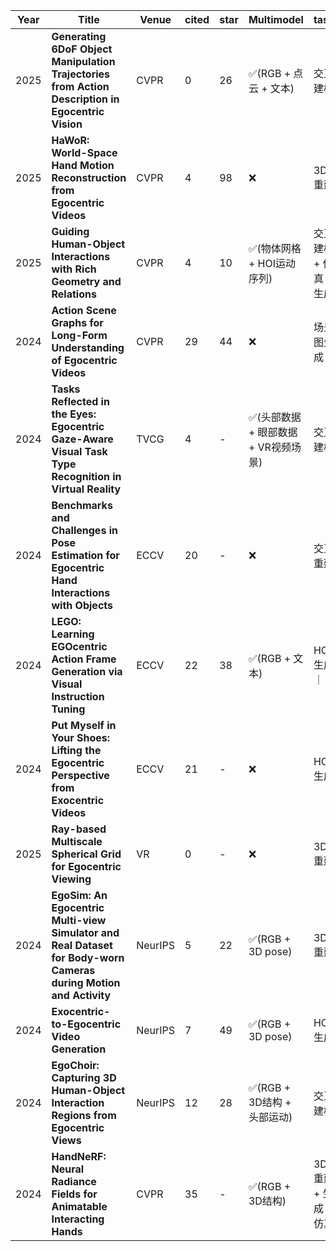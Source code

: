 | Year | Title | Venue | cited | star | Multimodel | task |
|------|-------|-------|-------|------|------------|------|
| 2025 | **Generating 6DoF Object Manipulation Trajectories from Action Description in Egocentric Vision** | CVPR | 0 | 26 | ✅(RGB + 点云 + 文本) | 交互建模 |
| 2025 | **HaWoR: World-Space Hand Motion Reconstruction from Egocentric Videos** | CVPR | 4 | 98 | ❌ | 3D重建 |
| 2025 | **Guiding Human-Object Interactions with Rich Geometry and Relations** | CVPR | 4 | 10 | ✅(物体网格 + HOI运动序列) | 交互建模 + 仿真 + 生成 |
| 2024 | **Action Scene Graphs for Long-Form Understanding of Egocentric Videos** | CVPR | 29 | 44 | ❌ | 场景图生成 |
| 2024 | **Tasks Reflected in the Eyes: Egocentric Gaze-Aware Visual Task Type Recognition in Virtual Reality** | TVCG | 4 | - | ✅(头部数据 + 眼部数据 + VR视频场景) | 交互建模 |
| 2024 | **Benchmarks and Challenges in Pose Estimation for Egocentric Hand Interactions with Objects** | ECCV | 20 | - | ❌ | 交互重建 |
| 2024 | **LEGO: Learning EGOcentric Action Frame Generation via Visual Instruction Tuning** | ECCV | 22 | 38 | ✅(RGB + 文本) | HOI生成 ｜
| 2024 | **Put Myself in Your Shoes: Lifting the Egocentric Perspective from Exocentric Videos** | ECCV | 21 | - | ❌ | HOI生成 |
| 2025 | **Ray-based Multiscale Spherical Grid for Egocentric Viewing** | VR | 0 | - | ❌ | 3D重建 |
| 2024 | **EgoSim: An Egocentric Multi-view Simulator and Real Dataset for Body-worn Cameras during Motion and Activity** | NeurIPS | 5 | 22 | ✅(RGB + 3D pose) | 3D重建 |
| 2024 | **Exocentric-to-Egocentric Video Generation** | NeurIPS | 7 | 49 | ✅(RGB + 3D pose) | HOI生成 |
| 2024 | **EgoChoir: Capturing 3D Human-Object Interaction Regions from Egocentric Views** | NeurIPS | 12 | 28 | ✅(RGB + 3D结构 + 头部运动) | 交互建模 |
| 2024 | **HandNeRF: Neural Radiance Fields for Animatable Interacting Hands** | CVPR | 35 | - | ✅(RGB + 3D结构) | 3D重建 + 生成 + 仿真 |